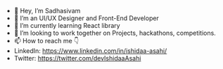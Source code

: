 - 👋 Hey, I’m Sadhasivam
- 👀 I’m an UI/UX Designer and Front-End Developer
- 🌱 I’m currently learning React library
- 💞️ I’m looking to work together on Projects, hackathons, competitions.
- 📫 How to reach me 👇
- LinkedIn: https://www.linkedin.com/in/ishidaa-asahi/
- Twitter: https://twitter.com/devIshidaaAsahi
<!---
starksiv/starksiv is a ✨ special ✨ repository because its `README.md` (this file) appears on your GitHub profile.
You can click the Preview link to take a look at your changes.
--->
